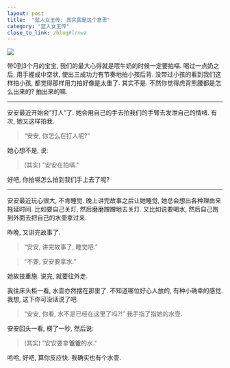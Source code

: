 ```yaml
---
layout: post
title:  "蓝人女王传: 其实我是这个意思"
category: "蓝人女王传"
close_to_link: /blog#lrnwz
--- 
```


<img src="https://s3-us-west-1.amazonaws.com/blog.zurassic.com/20170128-actually.jpg"> 

带0到3个月的宝宝, 我们的最大心得就是喂牛奶的时候一定要拍嗝. 喝过一点奶之后, 用手握成中空状, 使出三成功力有节奏地拍小孩后背. 没带过小孩的看到我们这样拍小孩, 都觉得那样用力拍好像是太重了. 其实不是. 不然你觉得虎背熊腰都是怎么出来的? 拍出来的嘛.

---

安安最近开始会”打人”了. 她会用自己的手去拍我们的手臂去发泄自己的情绪. 有次, 她又这样拍我.

> “安安, 你怎么在打人呢?”

她心想不是, 说:

<blockquote class="alt">(其实) "安安在拍嗝."</blockquote>

好吧, 你拍嗝怎么拍到我们手上去了呢?

--- 

安安最近玩心很大, 不肯睡觉. 晚上讲完故事之后让她睡觉, 她总会想出各种理由来拖延时间. 比如要自己关灯, 然后磨磨蹭蹭地去关灯. 又比如说要喝水, 然后自己跑到外面去把自己的水壶拿过来.

昨晚, 又讲完故事了.

> “安安, 讲完故事了, 睡觉吧.”

<blockquote class="alt">"不要, 安安要拿水."</blockquote>
她故技重施. 说完, 就要往外走.

我往床头柜一看, 水壶亦然摆在那里了. 不知道哪位好心人放的, 有种小确幸的感觉. 我想, 这下你可没话说了吧. 

>”安安, 你看, 水不是已经在这里了吗?!”
我手指了指她的水壶.

安安回头一看, 楞了一秒, 然后说:

<blockquote class="alt">(其实) ”安安要拿<strong>爸爸</strong>的水."</blockquote>

哈哈, 好吧, 算你反应快. 我确实也有个水壶.



